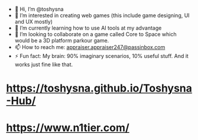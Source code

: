 - 👋 Hi, I’m @toshysna
- 👀 I’m interested in creating web games (this include game designing, UI and UX mostly)
- 🌱 I’m currently learning how to use AI tools at my advantage
- 💞️ I’m looking to collaborate on a game called Core to Space which would be a 3D platform parkour game.
- 📫 How to reach me:  appraiser.appraiser247@passinbox.com
- ⚡ Fun fact: My brain: 90% imaginary scenarios, 10% useful stuff. And it works just fine like that.

# https://toshysna.github.io/Toshysna-Hub/
# https://www.n1tier.com/

